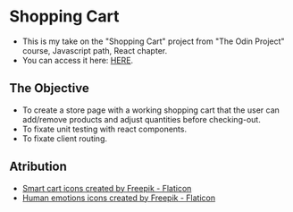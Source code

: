 # Shopping Cart

- This is my take on the "Shopping Cart" project from "The Odin Project" course, Javascript path, React chapter.
- You can access it here: [HERE](https://goik28.github.io/Odin-ShoppingCart).

## The Objective

- To create a store page with a working shopping cart that the user can add/remove products and adjust quantities before checking-out.
- To fixate unit testing with react components.
- To fixate client routing.

## Atribution

- <a href="https://www.flaticon.com/free-icons/smart-cart" title="smart cart icons">Smart cart icons created by Freepik - Flaticon</a>
- <a href="https://www.flaticon.com/free-icons/human-emotions">
  Human emotions icons created by Freepik - Flaticon
  </a>
